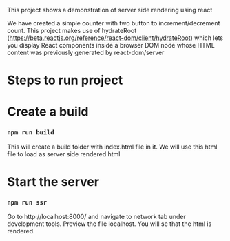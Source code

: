 This project shows a demonstration of server side rendering using react 

We have created a simple counter with two button to increment/decrement count. This project makes use of hydrateRoot (https://beta.reactjs.org/reference/react-dom/client/hydrateRoot) which lets you display React components inside a browser DOM node whose HTML content was previously generated by react-dom/server

# Steps to run project

# Create a build
### `npm run build`
This will create a build folder with index.html file in it. We will use this html file to load as server side rendered html

# Start the server
### `npm run ssr`
Go to http://localhost:8000/ and navigate to network tab under development tools. Preview the file localhost. You will se that the html is rendered.

